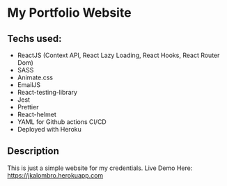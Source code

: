 # My Portfolio Website

## Techs used:

-   ReactJS (Context API, React Lazy Loading, React Hooks, React Router Dom)
-   SASS
-   Animate.css
-   EmailJS
-   React-testing-library
-   Jest
-   Prettier
-   React-helmet
-   YAML for Github actions CI/CD
-   Deployed with Heroku

## Description

This is just a simple website for my credentials.
Live Demo Here: https://jkalombro.herokuapp.com
